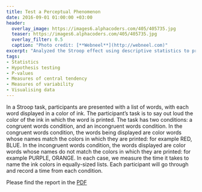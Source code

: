 ```yaml
---
title: Test a Perceptual Phenomenon
date: 2016-09-01 01:00:00 +03:00
header:
  overlay_image: https://images6.alphacoders.com/405/405735.jpg
  teaser: https://images6.alphacoders.com/405/405735.jpg
  overlay_filter: 0.5
  caption: "Photo credit: [**Webneel**](http://webneel.com)"
excerpt: "Analyzed the Stroop effect using descriptive statistics to provide an intuition about the data, and inferential statistics to draw a conclusion based on the results."
tags:
- Statistics
- Hypothesis testing
- P-values
- Measures of central tendency
- Measures of variability
- Visualising data
---
```


In a Stroop task, participants are presented with a list of words, with each word displayed in a color of ink. The participant’s task is to say out loud the color of the ink in which the word is printed. The task has two conditions: a congruent words condition, and an incongruent words condition. In the congruent words condition, the words being displayed are color words whose names match the colors in which they are printed: for example RED, BLUE. In the incongruent words condition, the words displayed are color words whose names do not match the colors in which they are printed: for example PURPLE, ORANGE. In each case, we measure the time it takes to name the ink colors in equally-sized lists. Each participant will go through and record a time from each condition.

Please find the report in the [PDF](https://github.com/YannisPap/Test-a-Perceptual-Phenomenon/blob/master/Testing%20a%20Perceptual%20Phenomenon.pdf)
